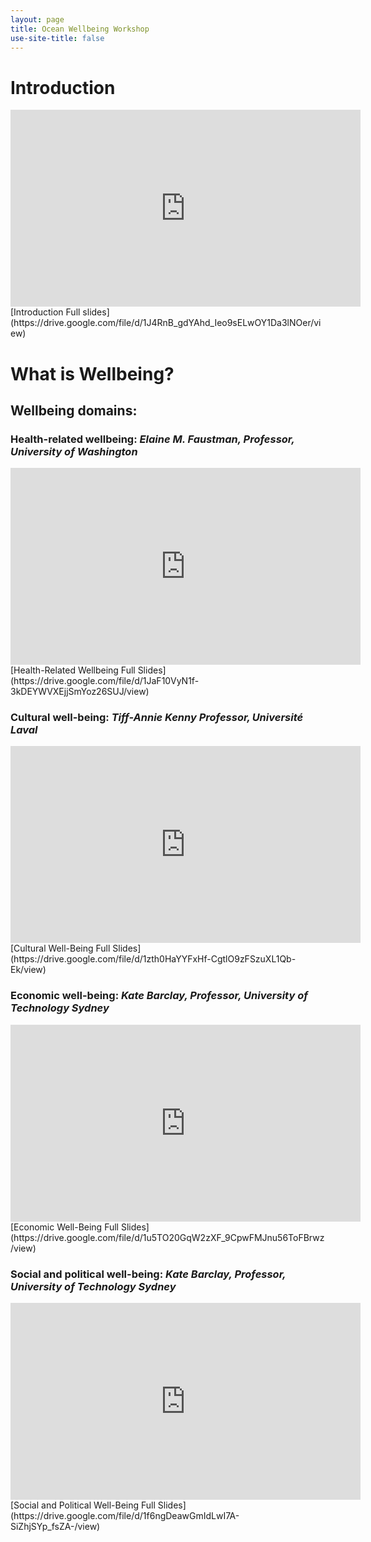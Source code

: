 ```yaml
---
layout: page
title: Ocean Wellbeing Workshop
use-site-title: false
---
```


# **Introduction**
<iframe width="560" height="315" src="https://www.youtube.com/embed/gJ-5MDY_JYw" title="YouTube video player" frameborder="0" allow="accelerometer; autoplay; clipboard-write; encrypted-media; gyroscope; picture-in-picture" allowfullscreen></iframe>
[Introduction Full slides](https://drive.google.com/file/d/1J4RnB_gdYAhd_Ieo9sELwOY1Da3lNOer/view)

# **What is Wellbeing?** 

## Wellbeing domains:

### Health-related wellbeing: *Elaine M. Faustman, Professor, University of Washington*
<iframe width="560" height="315" src="https://www.youtube.com/embed/zdrhLWxW9is" title="YouTube video player" frameborder="0" allow="accelerometer; autoplay; clipboard-write; encrypted-media; gyroscope; picture-in-picture" allowfullscreen></iframe>
[Health-Related Wellbeing Full Slides](https://drive.google.com/file/d/1JaF10VyN1f-3kDEYWVXEjjSmYoz26SUJ/view)

### Cultural well-being: *Tiff-Annie Kenny Professor, Université Laval* 
<iframe width="560" height="315" src="https://www.youtube.com/embed/Nxt2gRgaDBU" title="YouTube video player" frameborder="0" allow="accelerometer; autoplay; clipboard-write; encrypted-media; gyroscope; picture-in-picture" allowfullscreen></iframe>
[Cultural Well-Being Full Slides](https://drive.google.com/file/d/1zth0HaYYFxHf-CgtlO9zFSzuXL1Qb-Ek/view)

### Economic well-being: *Kate Barclay, Professor, University of Technology Sydney*
<iframe width="560" height="315" src="https://www.youtube.com/embed/Wl8TrDMJprs" title="YouTube video player" frameborder="0" allow="accelerometer; autoplay; clipboard-write; encrypted-media; gyroscope; picture-in-picture" allowfullscreen></iframe>
[Economic Well-Being Full Slides](https://drive.google.com/file/d/1u5TO20GqW2zXF_9CpwFMJnu56ToFBrwz/view)

### Social and political well-being: *Kate Barclay, Professor, University of Technology Sydney*
<iframe width="560" height="315" src="https://www.youtube.com/embed/wNADt1qoZOg" title="YouTube video player" frameborder="0" allow="accelerometer; autoplay; clipboard-write; encrypted-media; gyroscope; picture-in-picture" allowfullscreen></iframe>
[Social and Political Well-Being Full Slides](https://drive.google.com/file/d/1f6ngDeawGmIdLwI7A-SiZhjSYp_fsZA-/view)
